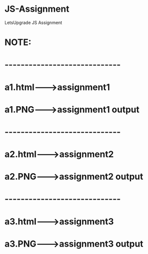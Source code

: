 # JS-Assignment
LetsUpgrade JS Assignment

# NOTE:
# -----------------------------
# a1.html--->assignment1
# a1.PNG--->assignment1 output
# -----------------------------
# a2.html--->assignment2
# a2.PNG--->assignment2 output
# -----------------------------
# a3.html--->assignment3
# a3.PNG--->assignment3 output
